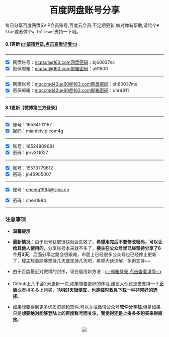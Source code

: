 <h1 align="center">百度网盘账号分享</h1>

每日分享百度网盘SVIP会员账号,百度云会员,不定期更新,如对你有帮助,请给个`♥ Star`或者做个`❀ follower`支持一下哦。


#### 8.1更新 [👉邮箱登录,点击查看详情👈](https://mp.weixin.qq.com/s/I92g9NQHru8VkGvXl57ljg) 

---


- [x] 网盘账号：ncpsut@163.com网盘密码：bj60037nc
- [x] 密保邮箱：ncpsut@163.com邮箱密码：a91600

---

- [x] 网盘账号：mqccmd42ue60@163.com网盘密码：sh60037mq
- [x] 密保邮箱：mqccmd42ue60@163.com邮箱密码：uhr4911

---

#### 8.1更新【微博第三方登录】

---


- [x] 账号：16534101167
- [x] 密码：mianfeivip.com4g

---

- [x] 账号：16524809681
- [x] 密码：jnrv311027

---

- [x] 账号：15573779612
- [x] 密码：jn46905007

---

- [x] 账号：chenjq1984@sina.cn
- [x] 密码：chen1984


---


### 注意事项

- **温馨提示**

- **最新情况**：由于账号获取很快就会失效了，**希望用完后不要修改密码，可以让给其他人使用的**，分享账号本来就不多了，**楼主在公众号里已经坚持分享了6个月3天**，后面分享之路会很艰难，市面上已经很多公众号也已经停止更新了，楼主想着能够坚持几天就坚持几天吧，希望大伙谅解，多谢支持~~


- 由于百度最近对微博的封杀，现在启用新方法：[👉邮箱登录,点击查看详情👈](https://mp.weixin.qq.com/s/I92g9NQHru8VkGvXl57ljg)

- Github上几乎会2天更新一次,如果想要更好的体验,建议大伙还是去支持一下**正版**或者拼多多上购买，**1块钱1天很便宜，也是临时救急下载一种非常好的选择**。

- 如果想要得到更多优质资源和软件,可以关注微信公众号**软件分享栈**,但是如果只是**想要绝对能够登陆上的百度账号而关注，我觉得还是上拼多多购买来得直接**。

<p align="center">
  
 <img align="center" src="https://mmbiz.qpic.cn/sz_mmbiz_jpg/k3AvvTgqtAgEic5TdbeX4vVNKDKscmficQ8l6q2vPnND4D72wTtib6iaqCXqiafpvs9NwrSSN2NgoLw3nwm06Jmu8zg/640?wx_fmt=jpeg&tp=webp&wxfrom=5&wx_lazy=1&wx_co=1" /> 
 
</p>
